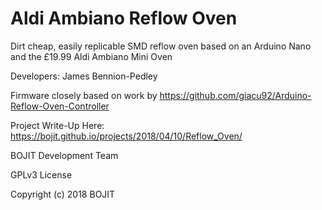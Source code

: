 # Aldi Ambiano Reflow Oven
Dirt cheap, easily replicable SMD reflow oven based on an Arduino Nano
and the £19.99 Aldi Ambiano Mini Oven

Developers: James Bennion-Pedley

Firmware closely based on work by https://github.com/giacu92/Arduino-Reflow-Oven-Controller

Project Write-Up Here: https://bojit.github.io/projects/2018/04/10/Reflow_Oven/

BOJIT Development Team

GPLv3 License

Copyright (c) 2018 BOJIT
